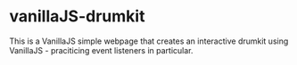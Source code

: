 # vanillaJS-drumkit
This is a VanillaJS simple webpage that creates an interactive drumkit using VanillaJS - praciticing event listeners in particular.